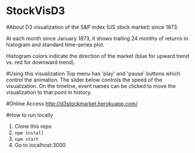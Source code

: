 StockVisD3
==============
#About
D3 visualization of the S&P index (US stock market) since 1873.

At each month since January 1873, it shows trailing 24 months of returns in histogram and standard time-series plot.

Histogram colors indicate the direction of the market (blue for upward trend vs. red for downward trend).

#Using this visualization
Top menu has 'play' and 'pause' buttons which control the animation. The slider below controls the speed of the visualization. On the timeline, event names can be clicked to move the visualization to that point in history.

#Online Access
http://d3stockmarket.herokuapp.com/

#How to run locally
1. Clone this repo
2. `npm install`
3. `npm start`
4. Go to localhost:3000
